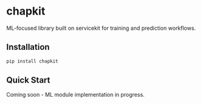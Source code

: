 # chapkit

ML-focused library built on servicekit for training and prediction workflows.

## Installation

```bash
pip install chapkit
```

## Quick Start

Coming soon - ML module implementation in progress.
